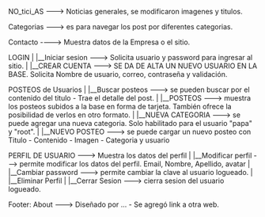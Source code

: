 NO_tici_AS ---> Noticias generales, se modificaron imagenes y titulos. 

Categorias ---> es para navegar los post por diferentes categorias. 

Contacto ----> Muestra datos de la Empresa o el sitio.

LOGIN
|
|__Iniciar sesion ---> Solicita usuario y password para ingresar al sitio.
|
|__CREAR CUENTA ---> SE DA DE ALTA UN NUEVO USUARIO EN LA BASE. Solicita Nombre de usuario, correo, contraseña y validación.

POSTEOS de Usuarios
|
|__Buscar posteos ---> se pueden buscar por el contenido del titulo - Trae el detalle del post.
|
|__POSTEOS ---> muestra los posteos subidos a la base en forma de tarjeta. También ofrece la posibilidad de verlos en otro formato.
|
|__NUEVA CATEGORIA ---> se puede agregar una nueva categoria. Solo habilitado para el usuario "papa" y "root".
|
|__NUEVO POSTEO ---> se puede cargar un nuevo posteo con Titulo - Contenido - Imagen - Categoria y usuario

PERFIL DE USUARIO ---> Muestra los datos del perfil
|
|__Modificar perfil ---> permite modificar los datos del perfil. Email, Nombre, Apellido, avatar
|
|__Cambiar password ---> permite cambiar la clave al usuario logueado.
|
|__Eliminar Perfil
|
|__Cerrar Sesion ---> cierra sesion del usuario logueado.


Footer:
About ---> Diseñado por ... - Se agregó link a otra web.




